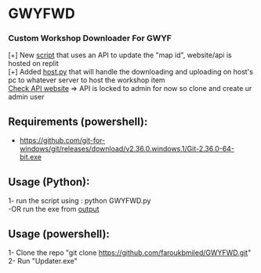 # GWYFWD
### Custom Workshop Downloader For GWYF 

[+] New [script](./GYFWD.py) that uses an API to update the "map id", website/api is hosted on replit <br/>
[+] Added [host.py](./host.py) that will handle the downloading and uploading on host's pc to whatever server to host the workshop item <br/>
[Check API website](https://golf.ryuk.tech) => API is locked to admin for now so clone and create ur admin user

## Requirements (powershell): <br />
- https://github.com/git-for-windows/git/releases/download/v2.36.0.windows.1/Git-2.36.0-64-bit.exe <br />

## Usage (Python): <br />
1- run the script using : python GWYFWD.py <br />
-OR run the exe from [output](/output)

## Usage (powershell): <br />
1- Clone the repo "git clone https://github.com/faroukbmiled/GWYFWD.git" <br />
2- Run "Updater.exe"

